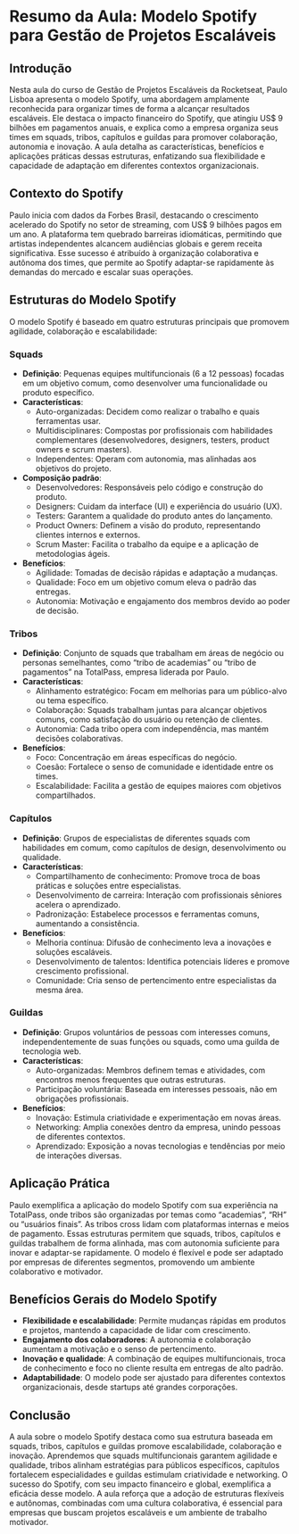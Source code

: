 # Resumo da Aula: Modelo Spotify para Gestão de Projetos Escaláveis

## Introdução
Nesta aula do curso de Gestão de Projetos Escaláveis da Rocketseat, Paulo Lisboa apresenta o modelo Spotify, uma abordagem amplamente reconhecida para organizar times de forma a alcançar resultados escaláveis. Ele destaca o impacto financeiro do Spotify, que atingiu US$ 9 bilhões em pagamentos anuais, e explica como a empresa organiza seus times em squads, tribos, capítulos e guildas para promover colaboração, autonomia e inovação. A aula detalha as características, benefícios e aplicações práticas dessas estruturas, enfatizando sua flexibilidade e capacidade de adaptação em diferentes contextos organizacionais.

## Contexto do Spotify
Paulo inicia com dados da Forbes Brasil, destacando o crescimento acelerado do Spotify no setor de streaming, com US$ 9 bilhões pagos em um ano. A plataforma tem quebrado barreiras idiomáticas, permitindo que artistas independentes alcancem audiências globais e gerem receita significativa. Esse sucesso é atribuído à organização colaborativa e autônoma dos times, que permite ao Spotify adaptar-se rapidamente às demandas do mercado e escalar suas operações.

## Estruturas do Modelo Spotify
O modelo Spotify é baseado em quatro estruturas principais que promovem agilidade, colaboração e escalabilidade:

### Squads
- **Definição**: Pequenas equipes multifuncionais (6 a 12 pessoas) focadas em um objetivo comum, como desenvolver uma funcionalidade ou produto específico.
- **Características**:
  - Auto-organizadas: Decidem como realizar o trabalho e quais ferramentas usar.
  - Multidisciplinares: Compostas por profissionais com habilidades complementares (desenvolvedores, designers, testers, product owners e scrum masters).
  - Independentes: Operam com autonomia, mas alinhadas aos objetivos do projeto.
- **Composição padrão**:
  - Desenvolvedores: Responsáveis pelo código e construção do produto.
  - Designers: Cuidam da interface (UI) e experiência do usuário (UX).
  - Testers: Garantem a qualidade do produto antes do lançamento.
  - Product Owners: Definem a visão do produto, representando clientes internos e externos.
  - Scrum Master: Facilita o trabalho da equipe e a aplicação de metodologias ágeis.
- **Benefícios**:
  - Agilidade: Tomadas de decisão rápidas e adaptação a mudanças.
  - Qualidade: Foco em um objetivo comum eleva o padrão das entregas.
  - Autonomia: Motivação e engajamento dos membros devido ao poder de decisão.

### Tribos
- **Definição**: Conjunto de squads que trabalham em áreas de negócio ou personas semelhantes, como “tribo de academias” ou “tribo de pagamentos” na TotalPass, empresa liderada por Paulo.
- **Características**:
  - Alinhamento estratégico: Focam em melhorias para um público-alvo ou tema específico.
  - Colaboração: Squads trabalham juntas para alcançar objetivos comuns, como satisfação do usuário ou retenção de clientes.
  - Autonomia: Cada tribo opera com independência, mas mantém decisões colaborativas.
- **Benefícios**:
  - Foco: Concentração em áreas específicas do negócio.
  - Coesão: Fortalece o senso de comunidade e identidade entre os times.
  - Escalabilidade: Facilita a gestão de equipes maiores com objetivos compartilhados.

### Capítulos
- **Definição**: Grupos de especialistas de diferentes squads com habilidades em comum, como capítulos de design, desenvolvimento ou qualidade.
- **Características**:
  - Compartilhamento de conhecimento: Promove troca de boas práticas e soluções entre especialistas.
  - Desenvolvimento de carreira: Interação com profissionais sêniores acelera o aprendizado.
  - Padronização: Estabelece processos e ferramentas comuns, aumentando a consistência.
- **Benefícios**:
  - Melhoria contínua: Difusão de conhecimento leva a inovações e soluções escaláveis.
  - Desenvolvimento de talentos: Identifica potenciais líderes e promove crescimento profissional.
  - Comunidade: Cria senso de pertencimento entre especialistas da mesma área.

### Guildas
- **Definição**: Grupos voluntários de pessoas com interesses comuns, independentemente de suas funções ou squads, como uma guilda de tecnologia web.
- **Características**:
  - Auto-organizadas: Membros definem temas e atividades, com encontros menos frequentes que outras estruturas.
  - Participação voluntária: Baseada em interesses pessoais, não em obrigações profissionais.
- **Benefícios**:
  - Inovação: Estimula criatividade e experimentação em novas áreas.
  - Networking: Amplia conexões dentro da empresa, unindo pessoas de diferentes contextos.
  - Aprendizado: Exposição a novas tecnologias e tendências por meio de interações diversas.

## Aplicação Prática
Paulo exemplifica a aplicação do modelo Spotify com sua experiência na TotalPass, onde tribos são organizadas por temas como “academias”, “RH” ou “usuários finais”. As tribos cross lidam com plataformas internas e meios de pagamento. Essas estruturas permitem que squads, tribos, capítulos e guildas trabalhem de forma alinhada, mas com autonomia suficiente para inovar e adaptar-se rapidamente. O modelo é flexível e pode ser adaptado por empresas de diferentes segmentos, promovendo um ambiente colaborativo e motivador.

## Benefícios Gerais do Modelo Spotify
- **Flexibilidade e escalabilidade**: Permite mudanças rápidas em produtos e projetos, mantendo a capacidade de lidar com crescimento.
- **Engajamento dos colaboradores**: A autonomia e colaboração aumentam a motivação e o senso de pertencimento.
- **Inovação e qualidade**: A combinação de equipes multifuncionais, troca de conhecimento e foco no cliente resulta em entregas de alto padrão.
- **Adaptabilidade**: O modelo pode ser ajustado para diferentes contextos organizacionais, desde startups até grandes corporações.

## Conclusão
A aula sobre o modelo Spotify destaca como sua estrutura baseada em squads, tribos, capítulos e guildas promove escalabilidade, colaboração e inovação. Aprendemos que squads multifuncionais garantem agilidade e qualidade, tribos alinham estratégias para públicos específicos, capítulos fortalecem especialidades e guildas estimulam criatividade e networking. O sucesso do Spotify, com seu impacto financeiro e global, exemplifica a eficácia desse modelo. A aula reforça que a adoção de estruturas flexíveis e autônomas, combinadas com uma cultura colaborativa, é essencial para empresas que buscam projetos escaláveis e um ambiente de trabalho motivador.